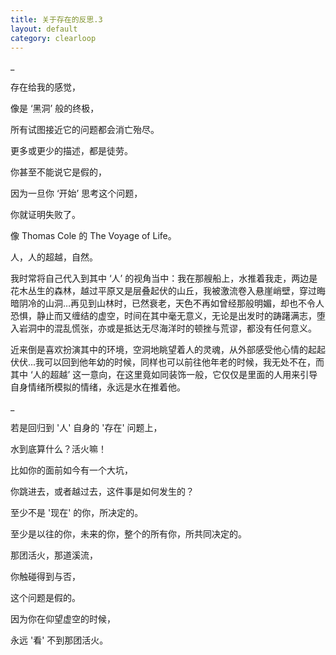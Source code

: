 ```yaml
---
title: 关于存在的反思.3
layout: default
category: clearloop
---
```


_

存在给我的感觉，

像是 ‘黑洞’ 般的终极，

所有试图接近它的问题都会消亡殆尽。

> 

更多或更少的描述，都是徒劳。

你甚至不能说它是假的，

因为一旦你 ‘开始’ 思考这个问题，

你就证明失败了。

> 

像 Thomas Cole 的 The Voyage of Life。

人，人的超越，自然。

我时常将自己代入到其中 ‘人’ 的视角当中：我在那艘船上，水推着我走，两边是花木丛生的森林，越过平原又是层叠起伏的山丘，我被激流卷入悬崖峭壁，穿过晦暗阴冷的山洞…再见到山林时，已然衰老，天色不再如曾经那般明媚，却也不令人恐惧，静止而又缠结的虚空，时间在其中毫无意义，无论是出发时的踌躇满志，堕入岩洞中的混乱慌张，亦或是抵达无尽海洋时的顿挫与荒谬，都没有任何意义。

近来倒是喜欢扮演其中的环境，空洞地眺望着人的灵魂，从外部感受他心情的起起伏伏...我可以回到他年幼的时候，同样也可以前往他年老的时候，我无处不在，而其中 ‘人的超越’ 这一意向，在这里竟如同装饰一般，它仅仅是里面的人用来引导自身情绪所模拟的情绪，永远是水在推着他。

_

若是回归到 '人' 自身的 '存在' 问题上，

水到底算什么？活火嘛！

> 

比如你的面前如今有一个大坑，

你跳进去，或者越过去，这件事是如何发生的？

>

至少不是 '现在' 的你，所决定的。

至少是以往的你，未来的你，整个的所有你，所共同决定的。

> 

那团活火，那道溪流，

你触碰得到与否，

这个问题是假的。

> 

因为你在仰望虚空的时候，

永远 '看' 不到那团活火。
